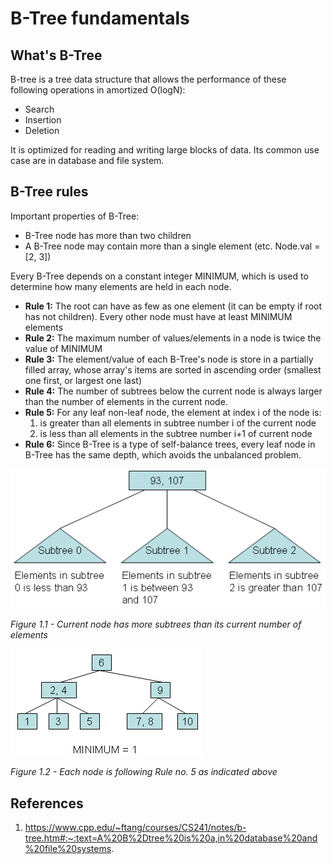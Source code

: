 # B-Tree fundamentals

## What's B-Tree
B-tree is a tree data structure that allows the performance of these following operations in amortized O(logN):
- Search
- Insertion
- Deletion

It is optimized for reading and writing large blocks of data. Its common use case are in database and file system.

## B-Tree rules
Important properties of B-Tree:
- B-Tree node has more than two children
- A B-Tree node may contain more than a single element (etc. Node.val = [2, 3])

Every B-Tree depends on a constant integer MINIMUM, which is used to determine how many elements are held in each node.
- **Rule 1:** The root can have as few as one element (it can be empty if root has not children). Every other node must have at least MINIMUM elements
- **Rule 2:** The maximum number of values/elements in a node is twice the value of MINIMUM
- **Rule 3:** The element/value of each B-Tree's node is store in a partially filled array, whose array's items are sorted in ascending order (smallest one first, or largest one last)
- **Rule 4:** The number of subtrees below the current node is always larger than the number of elements in the current node.
- **Rule 5:** For any leaf non-leaf node, the element at index i of the node is:
	1. is greater than all elements in subtree number i of the current node
	2. is less than all elements in the subtree number i+1 of current node
- **Rule 6:** Since B-Tree is a type of self-balance trees, every leaf node in B-Tree has the same depth, which avoids the unbalanced problem.

![B-Tree's Subtree structure](Attachments/Pasted%20image%2020220921105928.png)

*Figure 1.1 - Current node has more subtrees than its current number of elements*

![B-Tree's Node Values](Attachments/Pasted%20image%2020220921105946.png)

*Figure 1.2 - Each node is following Rule no. 5 as indicated above*

## References
1. https://www.cpp.edu/~ftang/courses/CS241/notes/b-tree.htm#:~:text=A%20B%2Dtree%20is%20a,in%20database%20and%20file%20systems.
